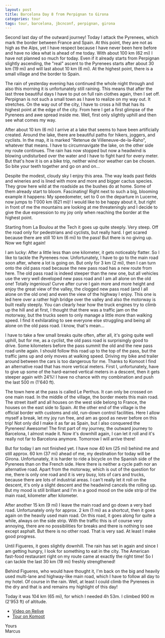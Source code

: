 ```yaml
---
layout: post
title: Barcelona Day 8 from Perpignan to Girona
categories: tour
tags: tour, barcelona, jbcnconf, perpignan, girona
---
```


Second last day of the outward journey! Today I attack the Pyrenees, which mark the border between France and Spain. At this point, they are not as high as the Alps, yet I have respect because I have never been here before and have no idea what is ahead of me today. With about 100 km (62 mi) I have not planned so much for today. Even if it already starts from Perpignan slightly ascending, the "real" ascent to the Pyrenees starts after about 30 km (19 mi) and will last about 10 km (6 mi). At the highest point, there is a small village and the border to Spain.

The rain of yesterday evening has continued the whole night through and also this morning it is unfortunately still raining. This means that after the last three beautiful days I have to put on full rain clothes again, then I set off. Perpignan is not such a small town as I have to realize on my way out. It stretches. On the way out of the city, I have to cross a hill that has its highest point at the edge of the city. From here I get a first glimpse of the Pyrenees and awe spread inside me. Well, first only slightly uphill and then see what comes my way.

After about 10 km (6 mi) I arrive at a lake that seems to have been artificially created. Around the lake, there are beautiful paths for hikers, joggers, and cyclists. In the map, it is marked "Retenue de Villeneuve-de-la-Raho", whatever that means. I have to circumnavigate the lake, on the other side my route continues. The rain has now stopped but now a headwind is blowing undisturbed over the water and I have to fight hard for every meter. But that's how it is on a bike trip, neither wind nor weather can be chosen. So bite your teeth together and go on and on...

Despite the modest, cloudy sky I enjoy this area. The way leads past fields and wineries and is lined with more and more and bigger cactus species. They grow here wild at the roadside as the bushes do at home. Some of them already start to bloom. Fascinating! Right next to such a big, blooming example it happens: My speedometer, set to 0 on the departure in Lucerne, now jumps to 1'000 km (621 mi)! I would like to be happy about it, but right in front of me the mountains are looking at me threateningly and I decide to give the due expression to my joy only when reaching the border at the highest point.

Starting from La Boulou at the Tech it goes up quite steeply. Very steep. Off the road only for pedestrians and cyclists, but really hard. I get scared because there are still 10 km (6 mi) to the pass! But there is no giving up. Now we fight again!

I am lucky: After a little less than one kilometer, it gets noticeably flatter. So I like to tackle the Pyrenees now. Unfortunately, I have to go to the main road soon after, where a lot is going on. But only for 3 km (2 mi), then I can turn onto the old pass road because the new pass road has a new route from here. The old pass road is indeed steeper than the new one, but all vehicles use the very well developed new pass road and I am all alone on the old one! Totally ingenious! Curve after curve I gain more and more height and enjoy the great view of the valley, the clogged new pass road (and I all alone on the old one) and even the view of the highway I enjoy. This one is led here over a rather high bridge over the valley and also the motorway is built really steeply. You can clearly hear how the truck engines try to climb up the hill and at first, I thought that there was a traffic jam on the motorway, but the trucks seem to only manage a little more than walking speed. I find it exhilarating to see everyone else struggling and being all alone on the old pass road. I know, that's mean...

I have to take a few small breaks quite often, after all, it's going quite well uphill, but for me, as a cyclist, the old pass road is surprisingly good to drive. Some kilometers before the pass summit the old and the new pass road unite again. I should follow this road up to the top of the pass, but the traffic jams up and only moves at walking speed. Driving my bike and trailer around between the cars is too dangerous for me. Thanks to Komoot I find an alternative road that has more vertical meters. First I, unfortunately, have to give up some of the hard-earned vertical meters in a descent, then it gets steeper again with 24%! I have no chance with my combination and push the last 500 m (1'640 ft).

The town here at the pass is called Le Perthus. It can only be crossed on one main road. In the middle of the village, the border meets this main road.  The street itself and all houses on the west side belong to France, the houses on the east side to Spain. At the other end of the village is the official border with customs and old, run-down control facilities. Here I allow myself a break, let my joy run free, and am as good as never before on this trip! Not only did I make it as far as Spain, but I also conquered the Pyrenees! Awesome! The first part of my journey, the outward journey to Barcelona, I almost made it. Now it's downhill again, I can let it roll and it's really not far to Barcelona anymore. Tomorrow I will arrive there!

But for today I am not finished yet. I have now 40 km (25 mi) behind me and still approx. 60 km (37 mi) ahead of me, my destination for today will be Girona. Unfortunately, it is harder to ride a bicycle on the Spanish side of the Pyrenees than on the French side. Here there is neither a cycle path nor an alternative road. Apart from the motorway, which is out of the question for me, there is only one road and it is very busy, lots of cars and trucks, because there are lots of industrial areas. I can't really let it roll on the descent, it's only a slight descent and the headwind cancels the rolling up. But my mood is still brilliant and I'm in a good mood on the side strip of the main road, kilometer after kilometer.

After another 15 km (9 mi) I leave the main road and go down a very bad road. Unfortunately only for approx. 2 km (1 mi) as a shortcut, then it goes again on the heavily used main road. On this road, it goes along for quite a while, always on the side strip. With the traffic this is of course very annoying, there are no possibilities for breaks and there is nothing to see except asphalt. But there is no other road. That is very sad. At least I make good progress.

Until Figueres, it goes slightly downhill. The rain has set in again and since I am getting hungry, I look for something to eat in the city. The American fast-food restaurant right on my route came at exactly the right time! So I can tackle the last 30 km (19 mi) freshly strengthened!

Behind Figueres, who would have thought it, I'm back on the big and heavily used multi-lane and highway-like main road, which I have to follow all day to my hotel. Of course in the rain. Well, at least I could climb the Pyrenees in the dry and that is and remains my highlight of this day!

Today it was 104 km (65 mi), for which I needed 4h 53m. I climbed 900 m (2'953 ft) of altitude.

- [Video on Relive](https://www.relive.cc/view/r10005757366)
- [Tour on Komoot](https://www.komoot.com/tour/68337991/zoom)

Yours  
Marcus

<!-- - [Continue reading with day 9](/Barcelona-2019-Day-9) -->
